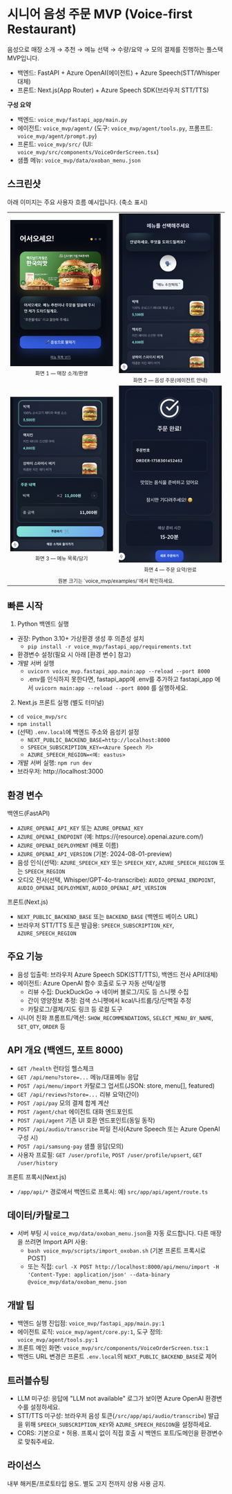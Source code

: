 # 시니어 음성 주문 MVP (Voice-first Restaurant)

음성으로 매장 소개 → 추천 → 메뉴 선택 → 수량/요약 → 모의 결제를 진행하는 풀스택 MVP입니다.
- 백엔드: FastAPI + Azure OpenAI(에이전트) + Azure Speech(STT/Whisper 대체)
- 프론트: Next.js(App Router) + Azure Speech SDK(브라우저 STT/TTS)

**구성 요약**
- 백엔드: `voice_mvp/fastapi_app/main.py`
- 에이전트: `voice_mvp/agent/` (도구: `voice_mvp/agent/tools.py`, 프롬프트: `voice_mvp/agent/prompt.py`)
- 프론트: `voice_mvp/src/` (UI: `voice_mvp/src/components/VoiceOrderScreen.tsx`)
- 샘플 메뉴: `voice_mvp/data/oxoban_menu.json`

## 스크린샷

아래 이미지는 주요 사용자 흐름 예시입니다. (축소 표시)

<table>
  <tr>
    <td align="center">
      <img src="examples/screen1.png" width="300" alt="화면 1 — 매장 소개/환영" /><br/>
      <sub>화면 1 — 매장 소개/환영</sub>
    </td>
    <td align="center">
      <img src="examples/screen2.png" width="300" alt="화면 2 — 음성 주문(에이전트 안내)" /><br/>
      <sub>화면 2 — 음성 주문(에이전트 안내)</sub>
    </td>
  </tr>
  <tr>
    <td align="center">
      <img src="examples/screen3.png" width="300" alt="화면 3 — 메뉴 목록/담기" /><br/>
      <sub>화면 3 — 메뉴 목록/담기</sub>
    </td>
    <td align="center">
      <img src="examples/screen4.png" width="300" alt="화면 4 — 주문 요약/완료" /><br/>
      <sub>화면 4 — 주문 요약/완료</sub>
    </td>
  </tr>
  <tr>
    <td colspan="2" align="center">
      <sub>원본 크기는 `voice_mvp/examples/`에서 확인하세요.</sub>
    </td>
  </tr>
  
</table>

## 빠른 시작

1) Python 백엔드 실행
- 권장: Python 3.10+ 가상환경 생성 후 의존성 설치
  - `pip install -r voice_mvp/fastapi_app/requirements.txt`
- 환경변수 설정(필요 시 아래 [환경 변수] 참고)
- 개발 서버 실행
  - `uvicorn voice_mvp.fastapi_app.main:app --reload --port 8000`
  - .env를 인식하지 못한다면, fastapi_app에 .env를 추가하고 fastapi_app 에서 `uvicorn main:app --reload --port 8000` 를 실행하세요.

2) Next.js 프론트 실행 (별도 터미널)
- `cd voice_mvp/src`
- `npm install`
- (선택) `.env.local`에 백엔드 주소와 음성키 설정
  - `NEXT_PUBLIC_BACKEND_BASE=http://localhost:8000`
  - `SPEECH_SUBSCRIPTION_KEY=<Azure Speech 키>`
  - `AZURE_SPEECH_REGION=<예: eastus>`
- 개발 서버 실행: `npm run dev`
- 브라우저: http://localhost:3000

## 환경 변수

백엔드(FastAPI)
- `AZURE_OPENAI_API_KEY` 또는 `AZURE_OPENAI_KEY`
- `AZURE_OPENAI_ENDPOINT` (예: https://{resource}.openai.azure.com/)
- `AZURE_OPENAI_DEPLOYMENT` (배포 이름)
- `AZURE_OPENAI_API_VERSION` (기본: 2024-08-01-preview)
- 음성 인식(선택): `AZURE_SPEECH_KEY` 또는 `SPEECH_KEY`, `AZURE_SPEECH_REGION` 또는 `SPEECH_REGION`
- 오디오 전사(선택, Whisper/GPT-4o-transcribe): `AUDIO_OPENAI_ENDPOINT`, `AUDIO_OPENAI_DEPLOYMENT`, `AUDIO_OPENAI_API_VERSION`

프론트(Next.js)
- `NEXT_PUBLIC_BACKEND_BASE` 또는 `BACKEND_BASE` (백엔드 베이스 URL)
- 브라우저 STT/TTS 토큰 발급용: `SPEECH_SUBSCRIPTION_KEY`, `AZURE_SPEECH_REGION`

## 주요 기능
- 음성 입출력: 브라우저 Azure Speech SDK(STT/TTS), 백엔드 전사 API(대체)
- 에이전트: Azure OpenAI 함수 호출로 도구 자동 선택/실행
  - 리뷰 수집: DuckDuckGo → 네이버 블로그/지도 등 스니펫 수집
  - 간이 영양정보 추정: 검색 스니펫에서 kcal/나트륨/당/단백질 추정
  - 카탈로그/결제/지도 링크 등 로컬 도구
- 시니어 친화 프롬프트/액션: `SHOW_RECOMMENDATIONS`, `SELECT_MENU_BY_NAME`, `SET_QTY`, `ORDER` 등

## API 개요 (백엔드, 포트 8000)
- `GET /health` 런타임 헬스체크
- `GET /api/menu?store=...` 메뉴/대표메뉴 응답
- `POST /api/menu/import` 카탈로그 업서트(JSON: store, menu[], featured)
- `GET /api/reviews?store=...` 리뷰 요약(간이)
- `POST /api/pay` 모의 결제 합계 계산
- `POST /agent/chat` 에이전트 대화 엔드포인트
- `POST /api/agent` 기존 UI 호환 엔드포인트(동일 동작)
- `POST /api/audio/transcribe` 파일 전사(Azure Speech 또는 Azure OpenAI 구성 시)
- `POST /api/samsung-pay` 샘플 응답(모의)
- 사용자 프로필: `GET /user/profile`, `POST /user/profile/upsert`, `GET /user/history`

프론트 프록시(Next.js)
- `/app/api/*` 경로에서 백엔드로 프록시: 예) `src/app/api/agent/route.ts`

## 데이터/카탈로그
- 서버 부팅 시 `voice_mvp/data/oxoban_menu.json`을 자동 로드합니다. 다른 매장을 쓰려면 Import API 사용:
  - `bash voice_mvp/scripts/import_oxoban.sh` (기본 프론트 프록시로 POST)
  - 또는 직접: `curl -X POST http://localhost:8000/api/menu/import -H 'Content-Type: application/json' --data-binary @voice_mvp/data/oxoban_menu.json`

## 개발 팁
- 백엔드 실행 진입점: `voice_mvp/fastapi_app/main.py:1`
- 에이전트 로직: `voice_mvp/agent/core.py:1`, 도구 정의: `voice_mvp/agent/tools.py:1`
- 프론트 메인 화면: `voice_mvp/src/components/VoiceOrderScreen.tsx:1`
- 백엔드 URL 변경은 프론트 `.env.local`의 `NEXT_PUBLIC_BACKEND_BASE`로 제어

## 트러블슈팅
- LLM 미구성: 응답에 "LLM not available" 로그가 보이면 Azure OpenAI 환경변수를 설정하세요.
- STT/TTS 미구성: 브라우저 음성 토큰(`/src/app/api/audio/transcribe`) 발급을 위해 `SPEECH_SUBSCRIPTION_KEY`와 `AZURE_SPEECH_REGION`을 설정하세요.
- CORS: 기본으로 `*` 허용. 프록시 없이 직접 호출 시 백엔드 포트/도메인을 환경변수로 맞춰주세요.

## 라이선스
내부 해커톤/프로토타입 용도. 별도 고지 전까지 상용 사용 금지.

